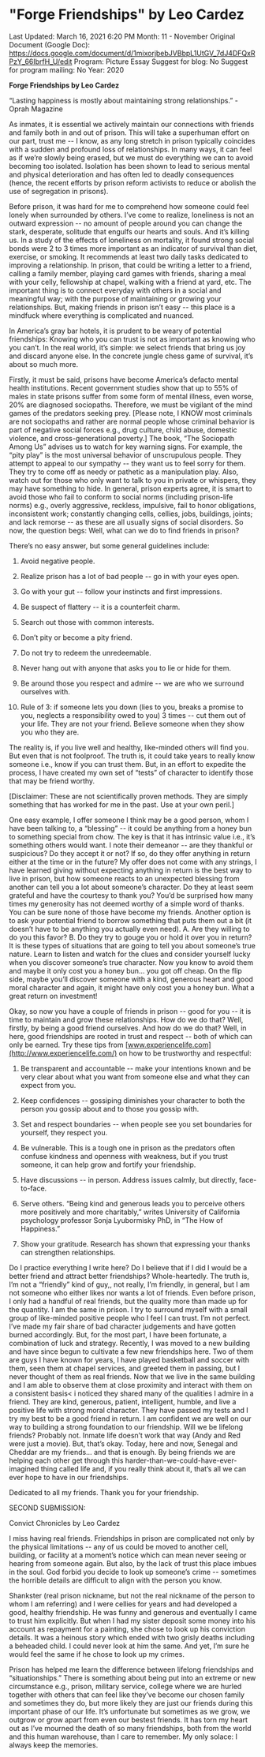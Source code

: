 # "Forge Friendships" by Leo Cardez

Last Updated: March 16, 2021 6:20 PM
Month: 11 - November
Original Document (Google Doc): https://docs.google.com/document/d/1mixorjbebJVBbpL1UtGV_7dJ4DFQxRPzY_66IbrfH_U/edit
Program: Picture Essay
Suggest for blog: No
Suggest for program mailing: No
Year: 2020

**Forge Friendships by Leo Cardez**

“Lasting happiness is mostly about maintaining strong relationships.” -Oprah Magazine

As inmates, it is essential we actively maintain our connections with friends and family both in and out of prison. This will take a superhuman effort on our part, trust me -- I know, as any long stretch in prison typically coincides with a sudden and profound loss of relationships. In many ways, it can feel as if we’re slowly being erased, but we must do everything we can to avoid becoming too isolated. Isolation has been shown to lead to serious mental and physical deterioration and has often led to deadly consequences (hence, the recent efforts by prison reform activists to reduce or abolish the use of segregation in prisons).

Before prison, it was hard for me to comprehend how someone could feel lonely when surrounded by others. I’ve come to realize, loneliness is not an outward expression -- no amount of people around you can change the stark, desperate, solitude that engulfs our hearts and souls. And it’s killing us. In a study of the effects of loneliness on mortality, it found strong social bonds were 2 to 3 times more important as an indicator of survival than diet, exercise, or smoking. It recommends at least two daily tasks dedicated to improving a relationship. In prison, that could be writing a letter to a friend, calling a family member, playing card games with friends, sharing a meal with your celly, fellowship at chapel, walking with a friend at yard, etc. The important thing is to connect everyday with others in a social and meaningful way; with the purpose of maintaining or growing your relationships. But, making friends in prison isn’t easy -- this place is a mindfuck where everything is complicated and nuanced.

In America’s gray bar hotels, it is prudent to be weary of potential friendships: Knowing who you can trust is not as important as knowing who you can’t. In the real world, it’s simple: we select friends that bring us joy and discard anyone else. In the concrete jungle chess game of survival, it’s about so much more.

Firstly, it must be said, prisons have become America’s defacto mental health institutions. Recent government studies show that up to 55% of males in state prisons suffer from some form of mental illness, even worse, 20% are diagnosed sociopaths. Therefore, we must be vigilant of the mind games of the predators seeking prey. [Please note, I KNOW most criminals are not sociopaths and rather are normal people whose criminal behavior is part of negative social forces e.g., drug culture, child abuse, domestic violence, and cross-generational poverty.] The book, “The Sociopath Among Us” advises us to watch for key warning signs. For example, the “pity play” is the most universal behavior of unscrupulous people. They attempt to appeal to our sympathy -- they want us to feel sorry for them. They try to come off as needy or pathetic as a manipulation play. Also, watch out for those who only want to talk to you in private or whispers, they may have something to hide. In general, prison experts agree, it is smart to avoid those who fail to conform to social norms (including prison-life norms) e.g., overly aggressive, reckless, impulsive, fail to honor obligations, inconsistent work; constantly changing cells, cellies, jobs, buildings, joints; and lack remorse -- as these are all usually signs of social disorders. So now, the question begs: Well, what can we do to find friends in prison?

There’s no easy answer, but some general guidelines include:

1. Avoid negative people.

2. Realize prison has a lot of bad people -- go in with your eyes open.

3. Go with your gut -- follow your instincts and first impressions.

4. Be suspect of flattery -- it is a counterfeit charm.

5. Search out those with common interests.

6. Don’t pity or become a pity friend.

7. Do not try to redeem the unredeemable.

8. Never hang out with anyone that asks you to lie or hide for them.

9. Be around those you respect and admire -- we are who we surround ourselves with.

10. Rule of 3: if someone lets you down (lies to you, breaks a promise to you, neglects a responsibility owed to you) 3 times -- cut them out of your life. They are not your friend. Believe someone when they show you who they are.

The reality is, if you live well and healthy, like-minded others will find you. But even that is not foolproof. The truth is, it could take years to really know someone i.e., know if you can trust them. But, in an effort to expedite the process, I have created my own set of “tests” of character to identify those that may be friend worthy.

[Disclaimer: These are not scientifically proven methods. They are simply something that has worked for me in the past. Use at your own peril.]

One easy example, I offer someone I think may be a good person, whom I have been talking to, a “blessing” -- it could be anything from a honey bun to something special from chow. The key is that it has intrinsic value i.e., it’s something others would want. I note their demeanor -- are they thankful or suspicious? Do they accept it or not? If so, do they offer anything in return either at the time or in the future? My offer does not come with any strings, I have learned giving without expecting anything in return is the best way to live in prison, but how someone reacts to an unexpected blessing from another can tell you a lot about someone’s character. Do they at least seem grateful and have the courtesy to thank you? You’d be surprised how many times my generosity has not deemed worthy of a simple word of thanks. You can be sure none of those have become my friends. Another option is to ask your potential friend to borrow something that puts them out a bit (it doesn’t have to be anything you actually even need). A. Are they willing to do you this favor? B. Do they try to gouge you or hold it over you in return? It is these types of situations that are going to tell you about someone’s true nature. Learn to listen and watch for the clues and consider yourself lucky when you discover someone’s true character. Now you know to avoid them and maybe it only cost you a honey bun… you got off cheap. On the flip side, maybe you’ll discover someone with a kind, generous heart and good moral character and again, it might have only cost you a honey bun. What a great return on investment!

Okay, so now you have a couple of friends in prison -- good for you -- it is time to maintain and grow these relationships. How do we do that? Well, firstly, by being a good friend ourselves. And how do we do that? Well, in here, good friendships are rooted in trust and respect -- both of which can only be earned. Try these tips from [www.experiencelife.com](http://www.experiencelife.com/) on how to be trustworthy and respectful:

1. Be transparent and accountable -- make your intentions known and be very clear about what you want from someone else and what they can expect from you.

2. Keep confidences -- gossiping diminishes your character to both the person you gossip about and to those you gossip with.

3. Set and respect boundaries -- when people see you set boundaries for yourself, they respect you.

4. Be vulnerable. This is a tough one in prison as the predators often confuse kindness and openness with weakness, but if you trust someone, it can help grow and fortify your friendship.

5. Have discussions -- in person. Address issues calmly, but directly, face-to-face.

6. Serve others. “Being kind and generous leads you to perceive others more positively and more charitably,” writes University of California psychology professor Sonja Lyubormisky PhD, in “The How of Happiness.”

7. Show your gratitude. Research has shown that expressing your thanks can strengthen relationships.

Do I practice everything I write here? Do I believe that if I did I would be a better friend and attract better friendships? Whole-heartedly. The truth is, I’m not a “friendly” kind of guy,, not really, I’m friendly, in general, but I am not someone who either likes nor wants a lot of friends. Even before prison, I only had a handful of real friends, but the quality more than made up for the quantity. I am the same in prison. I try to surround myself with a small group of like-minded positive people who I feel I can trust. I’m not perfect. I’ve made my fair share of bad character judgements and have gotten burned accordingly. But, for the most part, I have been fortunate, a combination of luck and strategy. Recently, I was moved to a new building and have since begun to cultivate a few new friendships here. Two of them are guys I have known for years, I have played basketball and soccer with them, seen them at chapel services, and greeted them in passing, but I never thought of them as real friends. Now that we live in the same building and I am able to observe them at close proximity and interact with them on a consistent basis< i noticed they shared many of the qualities I admire in a friend. They are kind, generous, patient, intelligent, humble, and live a positive life with strong moral character. They have passed my tests and I try my best to be a good friend in return. I am confident we are well on our way to building a strong foundation to our friendship. Will we be lifelong friends? Probably not. Inmate life doesn’t work that way (Andy and Red were just a movie). But, that’s okay. Today, here and now, Senegal and Cheddar are my friends… and that is enough. By being friends we are helping each other get through this harder-than-we-could-have-ever-imagined thing called life and, if you really think about it, that’s all we can ever hope to have in our friendships.

Dedicated to all my friends. Thank you for your friendship.

SECOND SUBMISSION:

Convict Chronicles by Leo Cardez

I miss having real friends. Friendships in prison are complicated not only by the physical limitations -- any of us could be moved to another cell, building, or facility at a moment’s notice which can mean never seeing or hearing from someone again. But also, by the lack of trust this place imbues in the soul. God forbid you decide to look up someone’s crime -- sometimes the horrible details are difficult to align with the person you know.

Shankster (real prison nickname, but not the real nickname of the person to whom I am referring) and I were cellies for years and had developed a good, healthy friendship. He was funny and generous and eventually I came to trust him explicitly. But when I had my sister deposit some money into his account as repayment for a painting, she chose to look up his conviction details. It was a heinous story which ended with two grisly deaths including a beheaded child. I could never look at him the same. And yet, I’m sure he would feel the same if he chose to look up my crimes.

Prison has helped me learn the difference between lifelong friendships and “situationships.” There is something about being put into an extreme or new circumstance e.g., prison, military service, college where we are hurled together with others that can feel like they’ve become our chosen family and sometimes they do, but more likely they are just our friends during this important phase of our life. It’s unfortunate but sometimes as we grow, we outgrow or grow apart from even our bestest friends. It has torn my heart out as I’ve mourned the death of so many friendships, both from the world and this human warehouse, than I care to remember. My only solace: I always keep the memories.